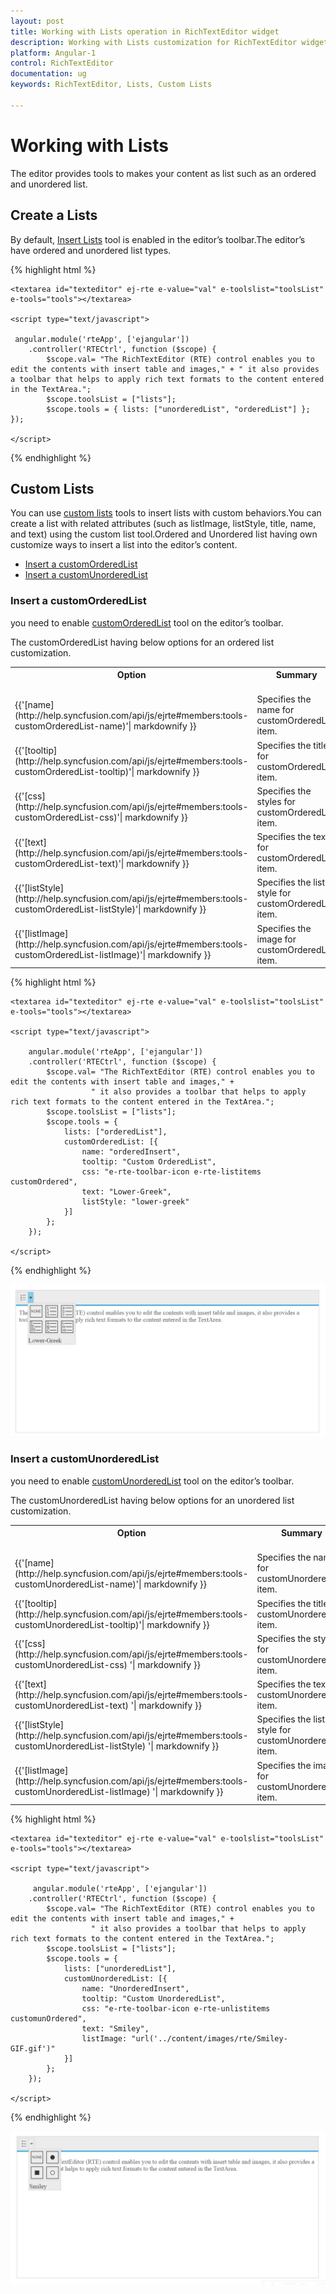 ```yaml
---
layout: post
title: Working with Lists operation in RichTextEditor widget
description: Working with Lists customization for RichTextEditor widget
platform: Angular-1
control: RichTextEditor
documentation: ug
keywords: RichTextEditor, Lists, Custom Lists

---
```

# Working with Lists

The editor provides tools to makes your content as list such as an ordered and unordered list.

## Create a Lists

By default, [Insert Lists](http://help.syncfusion.com/api/js/ejrte#members:tools-lists) tool is enabled in the editor’s toolbar.The editor’s have ordered and unordered list types.

{% highlight html %}

    <textarea id="texteditor" ej-rte e-value="val" e-toolslist="toolsList" e-tools="tools"></textarea>

    <script type="text/javascript">

     angular.module('rteApp', ['ejangular'])
        .controller('RTECtrl', function ($scope) {
            $scope.val= "The RichTextEditor (RTE) control enables you to edit the contents with insert table and images," + " it also provides a toolbar that helps to apply rich text formats to the content entered in the TextArea.";
            $scope.toolsList = ["lists"];
            $scope.tools = { lists: ["unorderedList", "orderedList"] };
    });

    </script>
{% endhighlight %}

## Custom Lists

You can use [custom lists](http://help.syncfusion.com/api/js/ejrte#members:tools-customOrderedList) tools to insert lists with custom behaviors.You can create a list with related attributes (such as listImage, listStyle, title, name, and text) using the custom list tool.Ordered and Unordered list having own customize ways to insert a list into the editor’s content.

* [Insert a customOrderedList](#insert-a-customOrderedList)
* [Insert a customUnorderedList](#insert-a-customUnorderedList)  


### Insert a customOrderedList

you need to enable [customOrderedList](http://help.syncfusion.com/api/js/ejrte#members:tools-customOrderedList) tool on the editor’s toolbar.

The customOrderedList having below options for an ordered list customization.
<table>
<tr>
<th>
Option<br/><br/></th><th>
Summary<br/><br/></th></tr>
<tr><td>{{'[name](http://help.syncfusion.com/api/js/ejrte#members:tools-customOrderedList-name)'| markdownify }} </td><td>Specifies the name for customOrderedList item.</td></tr>
<tr><td>{{'[tooltip](http://help.syncfusion.com/api/js/ejrte#members:tools-customOrderedList-tooltip)'| markdownify }} </td><td>Specifies the title for customOrderedList item.</td></tr>
<tr><td>{{'[css](http://help.syncfusion.com/api/js/ejrte#members:tools-customOrderedList-css)'| markdownify }} </td><td>Specifies the styles for customOrderedList item.</td></tr>
<tr><td>{{'[text](http://help.syncfusion.com/api/js/ejrte#members:tools-customOrderedList-text)'| markdownify }} </td><td>Specifies the text for customOrderedList item.</td></tr>
<tr><td>{{'[listStyle](http://help.syncfusion.com/api/js/ejrte#members:tools-customOrderedList-listStyle)'| markdownify }} </td><td>Specifies the list style for customOrderedList item.</td></tr>
<tr><td>{{'[listImage](http://help.syncfusion.com/api/js/ejrte#members:tools-customOrderedList-listImage)'| markdownify }} </td><td>Specifies the image for customOrderedList item.</td></tr>
</table>


{% highlight html %}

    <textarea id="texteditor" ej-rte e-value="val" e-toolslist="toolsList" e-tools="tools"></textarea>

    <script type="text/javascript">

        angular.module('rteApp', ['ejangular'])
        .controller('RTECtrl', function ($scope) {
            $scope.val= "The RichTextEditor (RTE) control enables you to edit the contents with insert table and images," +
                      " it also provides a toolbar that helps to apply rich text formats to the content entered in the TextArea.";
            $scope.toolsList = ["lists"];
            $scope.tools = {
                lists: ["orderedList"],
                customOrderedList: [{
                    name: "orderedInsert",
                    tooltip: "Custom OrderedList",
                    css: "e-rte-toolbar-icon e-rte-listitems customOrdered",
                    text: "Lower-Greek",
                    listStyle: "lower-greek"
                }]
            };
        });

    </script>
{% endhighlight %}

![](WorkingwithLists_images/ordered.png)

### Insert a customUnorderedList

you need to enable [customUnorderedList](http://help.syncfusion.com/api/js/ejrte#members:tools-customUnorderedList) tool on the editor’s toolbar.

The customUnorderedList having below options for an unordered list customization.

<table>
<tr>
<th>
Option<br/><br/></th><th>
Summary<br/><br/></th></tr>
<tr>
<td>
{{'[name](http://help.syncfusion.com/api/js/ejrte#members:tools-customUnorderedList-name)'| markdownify }} 
</td><td>Specifies the name for customUnorderedList item.</td></tr>
<tr><td> {{'[tooltip](http://help.syncfusion.com/api/js/ejrte#members:tools-customUnorderedList-tooltip)'| markdownify }} </td><td>Specifies the title for customUnorderedList item.</td></tr>
<tr><td> {{'[css](http://help.syncfusion.com/api/js/ejrte#members:tools-customUnorderedList-css) '| markdownify }} </td><td>Specifies the styles for customUnorderedList item.</td></tr>
<tr><td> {{'[text](http://help.syncfusion.com/api/js/ejrte#members:tools-customUnorderedList-text) '| markdownify }} </td><td>Specifies the text for customUnorderedList item.</td></tr>
<tr><td> {{'[listStyle](http://help.syncfusion.com/api/js/ejrte#members:tools-customUnorderedList-listStyle) '| markdownify }} </td><td>Specifies the list style for customUnorderedList item.</td></tr>
<tr><td> {{'[listImage](http://help.syncfusion.com/api/js/ejrte#members:tools-customUnorderedList-listImage) '| markdownify }} </td><td>Specifies the image for customUnorderedList item.</td></tr>
</table>

{% highlight html %}

    <textarea id="texteditor" ej-rte e-value="val" e-toolslist="toolsList" e-tools="tools"></textarea>

    <script type="text/javascript">

         angular.module('rteApp', ['ejangular'])
        .controller('RTECtrl', function ($scope) {
            $scope.val= "The RichTextEditor (RTE) control enables you to edit the contents with insert table and images," +
                      " it also provides a toolbar that helps to apply rich text formats to the content entered in the TextArea.";
            $scope.toolsList = ["lists"];
            $scope.tools = {
                lists: ["unorderedList"],
                customUnorderedList: [{
                    name: "UnorderedInsert",
                    tooltip: "Custom UnorderedList",
                    css: "e-rte-toolbar-icon e-rte-unlistitems customunOrdered",
                    text: "Smiley",
                    listImage: "url('../content/images/rte/Smiley-GIF.gif')"
                }]
            };
        });

    </script>
    
{% endhighlight %}

![](WorkingwithLists_images/unordered.png)

